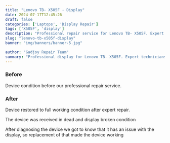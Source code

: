 ```yaml
---
title: "Lenovo TB- X505F - Display"
date: 2024-07-17T12:45:26
draft: false
categories: ['Laptops', 'Display Repair']
tags: ['X505F', 'display']
description: "Professional repair service for Lenovo TB- X505F. Expert diagnosis and quality repairs in Bangalore."
slug: "lenovo-tb-x505f-display"
banner: "img/banners/banner-5.jpg"

author: "Gadjoy Repair Team"
summary: "Professional display for Lenovo TB- X505F. Expert technicians, quality parts, warranty included."
---
```


### Before

Device condition before our professional repair service.

### After

Device restored to full working condition after expert repair.

The device was received in dead and display broken condition

After diagnosing the device we got to know that it has an issue with the display, so replacement of that made the device working